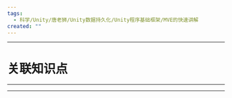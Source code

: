 ```yaml
---
tags:
  - 科学/Unity/唐老狮/Unity数据持久化/Unity程序基础框架/MVE的快速讲解
created: ""
---
```


---
# 关联知识点



---




---